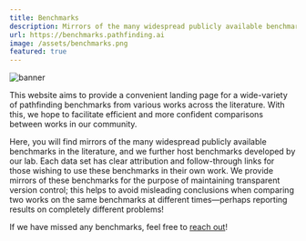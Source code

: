 ```yaml
---
title: Benchmarks
description: Mirrors of the many widespread publicly available benchmarks
url: https://benchmarks.pathfinding.ai
image: /assets/benchmarks.png
featured: true
---
```


![banner](/assets/benchmarks.png)

This website aims to provide a convenient landing page for a wide-variety of pathfinding benchmarks from various works across the literature. With this, we hope to facilitate efficient and more confident comparisons between works in our community.

Here, you will find mirrors of the many widespread publicly available benchmarks in the literature, and we further host benchmarks developed by our lab. Each data set has clear attribution and follow-through links for those wishing to use these benchmarks in their own work. We provide mirrors of these benchmarks for the purpose of maintaining transparent version control; this helps to avoid misleading conclusions when comparing two works on the same benchmarks at different times—perhaps reporting results on completely different problems!

If we have missed any benchmarks, feel free to [reach out](mailto:shortest-path-lab@monash.edu)!
